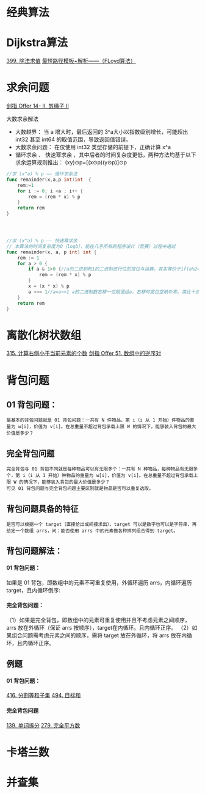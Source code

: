 # 经典算法
# Dijkstra算法

[399. 除法求值](https://leetcode-cn.com/problems/evaluate-division/)
[最短路径模板+解析——（FLoyd算法）](https://blog.csdn.net/ytuyzh/article/details/88617987)

# 求余问题
[剑指 Offer 14- II. 剪绳子 II](https://leetcode-cn.com/problems/jian-sheng-zi-ii-lcof/)

大数求余解法
- 大数越界： 当 a 增大时，最后返回的 3^a大小以指数级别增长，可能超出 int32 甚至 int64 的取值范围，导致返回值错误。
- 大数求余问题： 在仅使用 int32 类型存储的前提下，正确计算 x^a
-  循环求余 、 快速幂求余 ，其中后者的时间复杂度更低，两种方法均基于以下求余运算规则推出：
    (xy)⊙p=[(x⊙p)(y⊙p)]⊙p

```go 
//求 (x^a) % p —— 循环求余法
func remainder(x,a,p int)int  {
	rem:=1
	for i := 0; i <a ; i++ {
		rem = (rem * x) % p
	}
	return rem
}




//求 (x^a) % p —— 快速幂求余
// 本算法的时间复杂度为O（logb），能在几乎所有的程序设计（竞赛）过程中通过
func remainder(x, a, p int) int {
	rem := 1
	for a > 0 {
		if a & 1>0 {//a的二进制和1的二进制进行位的按位与运算，其实等价于if(a%2==1)起到判断奇偶的功能，但计算机的位运算比较快。            
			rem = (rem * x) % p
		}
		x = (x * x) % p
        a >>= 1//a=a>>1 a的二进制数右移一位赋值给a，右移时高位空缺补零。类比十进制数100右移相当于100/10=10;a>>1 等价于a/2;但计算机的位运算比较快
	}
	return rem
}


```

# 离散化树状数组
[315. 计算右侧小于当前元素的个数](https://leetcode-cn.com/problems/count-of-smaller-numbers-after-self/)
[剑指 Offer 51. 数组中的逆序对](https://leetcode-cn.com/problems/shu-zu-zhong-de-ni-xu-dui-lcof/submissions)

# 背包问题
## 01 背包问题：
    最基本的背包问题就是 01 背包问题：一共有 N 件物品，第 i（i 从 1 开始）件物品的重量为 w[i]，价值为 v[i]。在总重量不超过背包承载上限 W 的情况下，能够装入背包的最大价值是多少？
## 完全背包问题
    完全背包与 01 背包不同就是每种物品可以有无限多个：一共有 N 种物品，每种物品有无限多个，第 i（i 从 1 开始）种物品的重量为 w[i]，价值为 v[i]。在总重量不超过背包承载上限 W 的情况下，能够装入背包的最大价值是多少？
    可见 01 背包问题与完全背包问题主要区别就是物品是否可以重复选取。
## 背包问题具备的特征
    是否可以根据一个 target（直接给出或间接求出），target 可以是数字也可以是字符串，再给定一个数组 arrs，问：能否使用 arrs 中的元素做各种排列组合得到 target。
    
## 背包问题解法：
#### 01 背包问题：
 如果是 01 背包，即数组中的元素不可重复使用，外循环遍历 arrs，内循环遍历 target，且内循环倒序:

#### 完全背包问题：
（1）如果是完全背包，即数组中的元素可重复使用并且不考虑元素之间顺序，arrs 放在外循环（保证 arrs 按顺序），target在内循环。且内循环正序。
（2）如果组合问题需考虑元素之间的顺序，需将 target 放在外循环，将 arrs 放在内循环，且内循环正序。

## 例题
#### 01 背包问题：
[416. 分割等和子集](https://leetcode-cn.com/problems/partition-equal-subset-sum/)
[494. 目标和](https://leetcode-cn.com/problems/target-sum/)
#### 完全背包问题
[139. 单词拆分](https://leetcode-cn.com/problems/word-break/)
[279. 完全平方数](https://leetcode-cn.com/problems/perfect-squares/)


# 卡塔兰数

# 并查集
